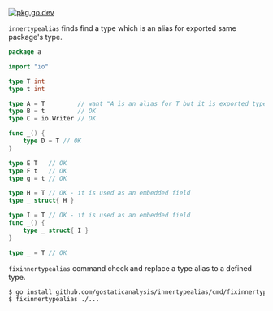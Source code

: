 [![pkg.go.dev][gopkg-badge]][gopkg]

`innertypealias` finds find a type which is an alias for exported same package's type.

```go
package a

import "io"

type T int
type t int

type A = T         // want "A is an alias for T but it is exported type"
type B = t         // OK
type C = io.Writer // OK

func _() {
	type D = T // OK
}

type E T   // OK
type F t   // OK
type g = t // OK

type H = T // OK - it is used as an embedded field
type _ struct{ H }

type I = T // OK - it is used as an embedded field
func _() {
	type _ struct{ I }
}

type _ = T // OK
```

`fixinnertypealias` command check and replace a type alias to a defined type.

```sh
$ go install github.com/gostaticanalysis/innertypealias/cmd/fixinnertypealias@latest
$ fixinnertypealias ./...
```
<!-- links -->
[gopkg]: https://pkg.go.dev/github.com/gostaticanalysis/innertypealias
[gopkg-badge]: https://pkg.go.dev/badge/github.com/gostaticanalysis/innertypealias?status.svg
